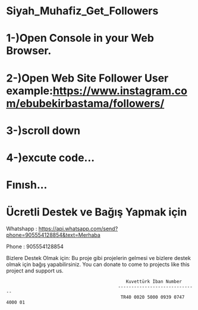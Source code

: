 # Siyah_Muhafiz_Get_Followers
# 1-)Open Console in your Web Browser.
# 2-)Open Web Site Follower User example:https://www.instagram.com/ebubekirbastama/followers/
# 3-)scroll down
# 4-)excute code...
# Fınısh...

 # Ücretli Destek ve Bağış Yapmak için
  
  Whatshapp : https://api.whatsapp.com/send?phone=905554128854&text=Merhaba
 
  Phone : 905554128854
  
Bizlere Destek Olmak için:
Bu proje gibi projelerin gelmesi ve bizlere destek olmak için bağış yapabilirsiniz.
You can donate to come to projects like this project and support us.

                                                 Kuvettürk İban Number
                                              ------------------------------
                                               TR40 0020 5000 0939 0747 4000 01
